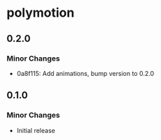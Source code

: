 # polymotion

## 0.2.0

### Minor Changes

- 0a8f115: Add animations, bump version to 0.2.0

## 0.1.0

### Minor Changes

- Initial release

